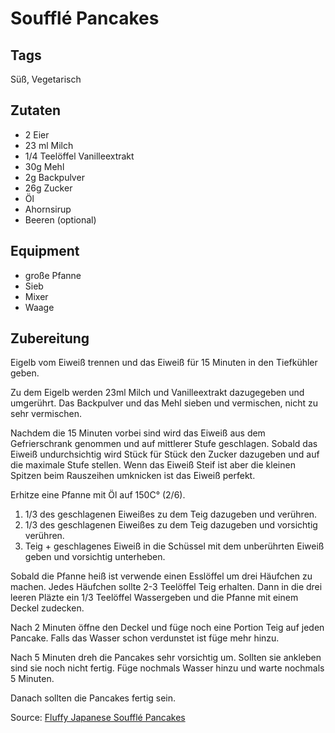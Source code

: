 # Soufflé Pancakes

## Tags

Süß, Vegetarisch

## Zutaten

- 2 Eier
- 23 ml Milch
- 1/4 Teelöffel Vanilleextrakt
- 30g Mehl
- 2g Backpulver
- 26g Zucker
- Öl
- Ahornsirup
- Beeren (optional)

## Equipment

- große Pfanne
- Sieb
- Mixer
- Waage

## Zubereitung

Eigelb vom Eiweiß trennen und das Eiweiß für 15 Minuten in den Tiefkühler geben.

Zu dem Eigelb werden 23ml Milch und Vanilleextrakt dazugegeben und umgerührt.
Das Backpulver und das Mehl sieben und vermischen, nicht zu sehr vermischen.

Nachdem die 15 Minuten vorbei sind wird das Eiweiß aus dem Gefrierschrank genommen
und auf mittlerer Stufe geschlagen.
Sobald das Eiweiß undurchsichtig wird Stück für Stück den Zucker dazugeben und
auf die maximale Stufe stellen.
Wenn das Eiweiß Steif ist aber die kleinen Spitzen beim Rauszeihen umknicken
ist das Eiweiß perfekt.

Erhitze eine Pfanne mit Öl auf 150C° (2/6).

1. 1/3 des geschlagenen Eiweißes zu dem Teig dazugeben und verühren.
2. 1/3 des geschlagenen Eiweißes zu dem Teig dazugeben und vorsichtig verühren.
3. Teig + geschlagenes Eiweiß in die Schüssel mit dem unberührten Eiweiß geben und vorsichtig unterheben.

Sobald die Pfanne heiß ist verwende einen Esslöffel um drei Häufchen zu machen.
Jedes Häufchen sollte 2-3 Teelöffel Teig erhalten.
Dann in die drei leeren Pläzte ein 1/3 Teelöffel Wassergeben und die Pfanne mit einem Deckel zudecken.

Nach 2 Minuten öffne den Deckel und füge noch eine Portion Teig auf jeden Pancake.
Falls das Wasser schon verdunstet ist füge mehr hinzu.

Nach 5 Minuten dreh die Pancakes sehr vorsichtig um. Sollten sie ankleben sind sie noch nicht fertig.
Füge nochmals Wasser hinzu und warte nochmals 5 Minuten.

Danach sollten die Pancakes fertig sein.

Source: [Fluffy Japanese Soufflé Pancakes](https://www.justonecookbook.com/souffle-pancake/#wprm-recipe-container-69708)